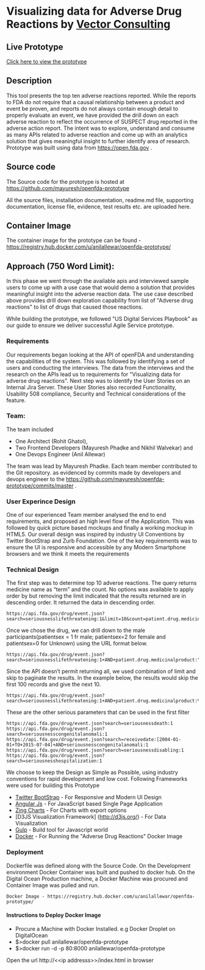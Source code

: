 # Visualizing data for Adverse Drug Reactions by [Vector Consulting](http://www.vectorconsulting.com/)

## Live Prototype
[Click here to view the prototype](http://162.243.149.238/index.html)

## Description
This tool presents the top ten adverse reactions reported. While the reports to FDA do not require that a causal relationship between a product and event be proven, and reports do not always contain enough detail to properly evaluate an event, we have provided the drill down on each adverse reaction to reflect the occurrence of SUSPECT drug reported in the adverse action report. The intent was to explore, understand and consume as many APIs related to adverse reaction and come up with an analytics solution that gives meaningful insight to further identify area of research. Prototype was built using data from https://open.fda.gov . 

## Source code

The Source code for the prototype is hosted at https://github.com/mayuresh/openfda-prototype

All the source files, installation documentation, readme.md file, supporting documentation, license file, evidence, test results etc. are uploaded here.

## Container Image

The container image for the prototype can be found - https://registry.hub.docker.com/u/anilallewar/openfda-prototype/

## Approach (750 Word Limit):

In this phase we went through the available apis and interviewed sample users to come up with a use case that would demo a solution that provides meaningful insight into the adverse reaction data. The use case described above provides drill down exploration capability from list of "Adverse drug reactions" to list of drugs that caused those reactions.

While building the prototype, we followed "US Digital Services Playbook" as our guide to ensure we deliver successful Agile Service prototype.


### Requirements
Our requirements began looking at the API of openFDA and understanding the capabilities of the system. This was followed by identifying a set of users and conducting the interviews. The data from the interviews and the research on the APIs lead us to requirements for "Visualizing data for adverse drug reactions". Next step was to identify the User Stories on an Internal Jira Server. These User Stories also recorded Functionality, Usability 508 compliance, Security and Technical considerations of the feature.

### Team:

The team included 
 *	One Architect (Rohit Ghatol), 
 *	Two Frontend Developers (Mayuresh Phadke and Nikhil Walvekar) and 
 * One Devops Engineer (Anil Allewar) 
 
The team was lead by Mayuresh Phadke. Each team member contributed to the Git repository.
as evidenced by commits made by developers and devops engineer to the https://github.com/mayuresh/openfda-prototype/commits/master .


### User Experince Design
One of our experienced Team member analysed the end to end requirements, and proposed an high level flow of the Application. This was followed by quick picture based mockups and finally a working mockup in HTML5. Our overall design was inspired by industry UI Conventions by Twitter BootStrap and Zurb Foundation. 
One of the key requirements was to ensure the UI is responsive and accessible by any Modern Smartphone browsers and we think it meets the requirements

### Technical Design

The first step was to determine top 10 adverse reactions.  The query returns medicine name as “term” and the count. No options was available to apply order by but removing the limit indicated that the results returned are in descending order. It returned the data in descending order.

```
https://api.fda.gov/drug/event.json?search=seriousnesslifethreatening:1&limit=10&count=patient.drug.medicinalproduct.exact
```

Once we chose the drug, we can drill down to the male participants(patientsex = 1 fr male; patientsex=2 for female and patientsex=0 for Unknown) using the URL format below.

```
https://api.fda.gov/drug/event.json?search=seriousnesslifethreatening:1+AND+patient.drug.medicinalproduct:"ASPIRIN"+AND+patient.patientsex:1&limit=10
```

Since the API doesn’t permit returning all, we used combination of limit and skip to paginate the results. In the example below, the results would skip the first 100 records and give the next 10.

```
https://api.fda.gov/drug/event.json?search=seriousnesslifethreatening:1+AND+patient.drug.medicinalproduct:%22ASPIRIN%22+AND+patient.patientsex:1&limit=10&skip=100
```

These are the other serious parameters that can be used in the first filter

```
https://api.fda.gov/drug/event.json?search=seriousnessdeath:1
https://api.fda.gov/drug/event.json?search=seriousnesscongenitalanomali:1
https://api.fda.gov/drug/event.json?search=receivedate:[2004-01-01+TO+2015-07-04]+AND+seriousnesscongenitalanomali:1
https://api.fda.gov/drug/event.json?search=seriousnessdisabling:1
https://api.fda.gov/drug/event.json?search=seriousnesshospitalization:1
```

We choose to keep the Design as Simple as Possible, using industry conventions for rapid development and low cost. 
Following Frameworks were used for building this Prototype

* [Twitter BootStrap](http://getbootstrap.com/) - For Responsive and Modern UI Design
* [Angular Js](https://angularjs.org/) - For JavaScript based Single Page Application
* [Zing Charts](http://www.zingchart.com/) - For Charts with export options
* [D3JS Visualization Framework] (http://d3js.org/) - For Data Visualization
* [Gulp](http://gulpjs.com/) - Build tool for Javascript world
* [Docker](https://www.docker.com/) - For Running the "Adverse Drug Reactions" Docker Image



 
### Deployment
Dockerfile was defined along with the Source Code. On the Development environment Docker Container was built and pushed to docker hub. On the Digital Ocean Production machine, a Docker Machine was procured and Container Image was pulled and run.

```
Docker Image - https://registry.hub.docker.com/u/anilallewar/openfda-prototype/
```

#### Instructions to Deploy Docker Image

* Procure a Machine with Docker Installed. e.g Docker Droplet on DigitalOcean
* $>docker pull anilallewar/openfda-prototype
* $>docker run -d -p 80:8000 anilallewar/openfda-prototype


Open the url http://&lt;&lt;ip addresss&gt;&gt;/index.html in browser






